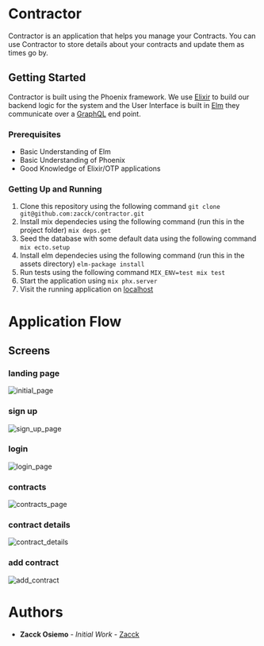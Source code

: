 # Contractor

Contractor is an application that helps you manage your Contracts. You can use Contractor to store
details about your contracts and update them as times go by.


## Getting Started
Contractor is built using the Phoenix framework. We use [Elixir](https://elixir-lang.org/) to build our backend logic for the system and the User Interface is built in [Elm](http://elm-lang.org/G) they communicate over a [GraphQL](https://hexdocs.pm/absinthe/overview.html) end point.

### Prerequisites

- Basic Understanding of Elm
- Basic Understanding of Phoenix
- Good Knowledge of Elixir/OTP applications


### Getting Up and Running
  1. Clone this repository using the following command
      `git clone git@github.com:zacck/contractor.git`
  2. Install mix dependecies using the following command (run this in the project folder)
      `mix deps.get`
  3. Seed the database with some default data using the following command
      `mix ecto.setup`
  4. Install elm dependecies using the following command (run this in the assets directory)
      `elm-package install`
  5. Run tests using the following command
      `MIX_ENV=test mix test`
  6. Start the application using
      `mix phx.server`
  7. Visit the running application on
      [localhost](http://localhost:4000)



# Application Flow

## Screens

### landing page
![initial_page](https://user-images.githubusercontent.com/897731/40707534-3d23d31e-63f1-11e8-91fc-a28cff0909a7.png)

### sign up
![sign_up_page](https://user-images.githubusercontent.com/897731/40707533-3cf772a6-63f1-11e8-9bdb-6a2beaf115ff.png)

### login
![login_page](https://user-images.githubusercontent.com/897731/40707532-3cc615b2-63f1-11e8-805d-e1150874f559.png)

### contracts
![contracts_page](https://user-images.githubusercontent.com/897731/40707531-3c99babc-63f1-11e8-8bb1-89c17516c596.png)

### contract details
![contract_details](https://user-images.githubusercontent.com/897731/40707529-3c3e6acc-63f1-11e8-8cae-743e369715ed.png)

### add contract
![add_contract](https://user-images.githubusercontent.com/897731/40707530-3c68cd8a-63f1-11e8-89c7-8c3453ee4c71.png)



# Authors

  *  **Zacck Osiemo** - *Initial Work* - [Zacck](https://github.com/zacck)
